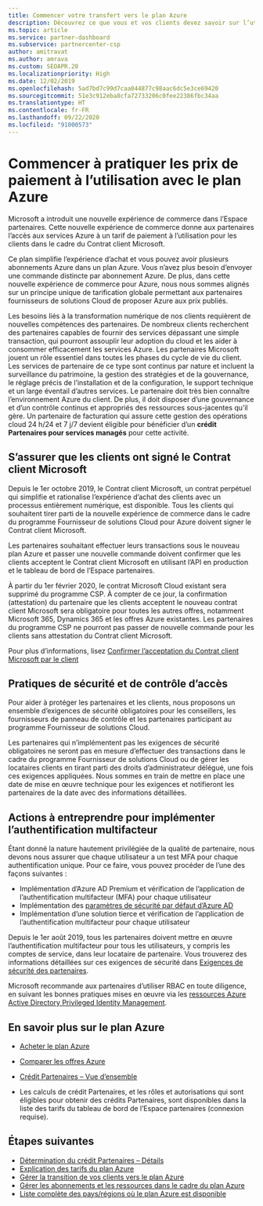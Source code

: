 ```yaml
---
title: Commencer votre transfert vers le plan Azure
description: Découvrez ce que vous et vos clients devez savoir sur l’utilisation du plan de paiement à l’utilisation Azure, notamment les premières étapes, les précautions de sécurité et comment démarrer.
ms.topic: article
ms.service: partner-dashboard
ms.subservice: partnercenter-csp
author: amitravat
ms.author: amrava
ms.custom: SEOAPR.20
ms.localizationpriority: High
ms.date: 12/02/2019
ms.openlocfilehash: 5ad7bd7c99d7caa044877c98aac6dc5e3ce69420
ms.sourcegitcommit: 51e3c912eba8cfa72733206c0fee22386fbc34aa
ms.translationtype: HT
ms.contentlocale: fr-FR
ms.lasthandoff: 09/22/2020
ms.locfileid: "91000573"
---
```

# <a name="begin-using-pay-as-you-go-rates-with-the-azure-plan"></a>Commencer à pratiquer les prix de paiement à l’utilisation avec le plan Azure

Microsoft a introduit une nouvelle expérience de commerce dans l’Espace partenaires.  Cette nouvelle expérience de commerce donne aux partenaires l’accès aux services Azure à un tarif de paiement à l’utilisation pour les clients dans le cadre du Contrat client Microsoft.

Ce plan simplifie l’expérience d’achat et vous pouvez avoir plusieurs abonnements Azure dans un plan Azure. Vous n’avez plus besoin d’envoyer une commande distincte par abonnement Azure. De plus, dans cette nouvelle expérience de commerce pour Azure, nous nous sommes alignés sur un principe unique de tarification globale permettant aux partenaires fournisseurs de solutions Cloud de proposer Azure aux prix publiés.

Les besoins liés à la transformation numérique de nos clients requièrent de nouvelles compétences des partenaires. De nombreux clients recherchent des partenaires capables de fournir des services dépassant une simple transaction, qui pourront assouplir leur adoption du cloud et les aider à consommer efficacement les services Azure. Les partenaires Microsoft jouent un rôle essentiel dans toutes les phases du cycle de vie du client. Les services de partenaire de ce type sont continus par nature et incluent la surveillance du patrimoine, la gestion des stratégies et de la gouvernance, le réglage précis de l’installation et de la configuration, le support technique et un large éventail d’autres services. Le partenaire doit très bien connaître l’environnement Azure du client. De plus, il doit disposer d’une gouvernance et d’un contrôle continus et appropriés des ressources sous-jacentes qu’il gère. Un partenaire de facturation qui assure cette gestion des opérations cloud 24 h/24 et 7 j/7 devient éligible pour bénéficier d’un **crédit Partenaires pour services managés** pour cette activité.

## <a name="make-sure-your-customers-have-signed-the-microsoft-customer-agreement"></a>S’assurer que les clients ont signé le Contrat client Microsoft

Depuis le 1er octobre 2019, le Contrat client Microsoft, un contrat perpétuel qui simplifie et rationalise l’expérience d’achat des clients avec un processus entièrement numérique, est disponible. Tous les clients qui souhaitent tirer parti de la nouvelle expérience de commerce dans le cadre du programme Fournisseur de solutions Cloud pour Azure doivent signer le Contrat client Microsoft.

Les partenaires souhaitant effectuer leurs transactions sous le nouveau plan Azure et passer une nouvelle commande doivent confirmer que les clients acceptent le Contrat client Microsoft en utilisant l’API en production et le tableau de bord de l’Espace partenaires.

À partir du 1er février 2020, le contrat Microsoft Cloud existant sera supprimé du programme CSP. À compter de ce jour, la confirmation (attestation) du partenaire que les clients acceptent le nouveau contrat client Microsoft sera obligatoire pour toutes les autres offres, notamment Microsoft 365, Dynamics 365 et les offres Azure existantes. Les partenaires du programme CSP ne pourront pas passer de nouvelle commande pour les clients sans attestation du Contrat client Microsoft.

Pour plus d’informations, lisez [Confirmer l’acceptation du Contrat client Microsoft par le client](confirm-customer-agreement.md)

## <a name="security-and-access-control-practices"></a>Pratiques de sécurité et de contrôle d’accès

Pour aider à protéger les partenaires et les clients, nous proposons un ensemble d’exigences de sécurité obligatoires pour les conseillers, les fournisseurs de panneau de contrôle et les partenaires participant au programme Fournisseur de solutions Cloud.

Les partenaires qui n’implémentent pas les exigences de sécurité obligatoires ne seront pas en mesure d’effectuer des transactions dans le cadre du programme Fournisseur de solutions Cloud ou de gérer les locataires clients en tirant parti des droits d’administrateur délégué, une fois ces exigences appliquées. Nous sommes en train de mettre en place une date de mise en œuvre technique pour les exigences et notifieront les partenaires de la date avec des informations détaillées.

## <a name="actions-to-take-to-implement-mfa"></a>Actions à entreprendre pour implémenter l’authentification multifacteur

Étant donné la nature hautement privilégiée de la qualité de partenaire, nous devons nous assurer que chaque utilisateur a un test MFA pour chaque authentification unique. Pour ce faire, vous pouvez procéder de l’une des façons suivantes :

- Implémentation d’Azure AD Premium et vérification de l’application de l’authentification multifacteur (MFA) pour chaque utilisateur
- Implémentation des [paramètres de sécurité par défaut d’Azure AD](/azure/active-directory/conditional-access/concept-conditional-access-security-defaults)
- Implémentation d’une solution tierce et vérification de l’application de l’authentification multifacteur pour chaque utilisateur

Depuis le 1er août 2019, tous les partenaires doivent mettre en œuvre l’authentification multifacteur pour tous les utilisateurs, y compris les comptes de service, dans leur locataire de partenaire. Vous trouverez des informations détaillées sur ces exigences de sécurité dans [Exigences de sécurité des partenaires](partner-security-requirements.md).

Microsoft recommande aux partenaires d’utiliser RBAC en toute diligence, en suivant les bonnes pratiques mises en œuvre via les [ressources Azure Active Directory Privileged Identity Management](/azure/active-directory/privileged-identity-management/pim-configure).

## <a name="read-more-about-the-azure-plan"></a>En savoir plus sur le plan Azure

- [Acheter le plan Azure](purchase-azure-plan.md)

- [Comparer les offres Azure](compare-azure-offers.md)

- [Crédit Partenaires – Vue d’ensemble](partner-earned-credit.md)

- Les calculs de crédit Partenaires, et les rôles et autorisations qui sont éligibles pour obtenir des crédits Partenaires, sont disponibles dans la liste des tarifs du tableau de bord de l’Espace partenaires (connexion requise).

## <a name="next-steps"></a>Étapes suivantes 

- [Détermination du crédit Partenaires – Détails](partner-earned-credit-explanation.md)
- [Explication des tarifs du plan Azure](azure-plan-price-list.md)
- [Gérer la transition de vos clients vers le plan Azure](azure-plan-transition.md)
- [Gérer les abonnements et les ressources dans le cadre du plan Azure](azure-plan-manage.md)
- [Liste complète des pays/régions où le plan Azure est disponible](https://query.prod.cms.rt.microsoft.com/cms/api/am/binary/RE3QN0x)